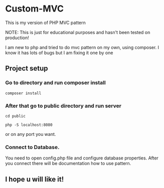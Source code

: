# Custom-MVC
This is my version of PHP MVC pattern

NOTE: This is just for educational purposes and hasn't been tested on production!

I am new to php and tried to do mvc pattern on my own, using composer.
I know it has lots of bugs but I am fixing it one by one 

## Project setup
### Go to directory and run composer install
```
composer install
```
### After that go to public directory and run server
```
cd public
```
```
php -S localhost:8080
```
or on any port you want.

### Connect to Database.
You need to open config.php file and configure database properties.
After you connect there will be documentation how to use pattern.
## I hope u will like it!
